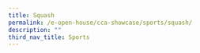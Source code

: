 ```yaml
---
title: Squash
permalink: /e-open-house/cca-showcase/sports/squash/
description: ""
third_nav_title: Sports
---
```

